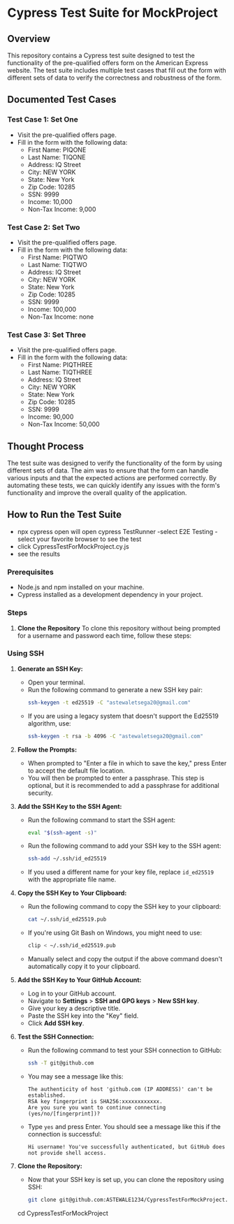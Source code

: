 # Cypress Test Suite for MockProject

## Overview
This repository contains a Cypress test suite designed to test the functionality of the pre-qualified offers form on the American Express website. The test suite includes multiple test cases that fill out the form with different sets of data to verify the correctness and robustness of the form.

## Documented Test Cases
### Test Case 1: Set One
- Visit the pre-qualified offers page.
- Fill in the form with the following data:
  - First Name: PIQONE
  - Last Name: TIQONE
  - Address: IQ Street
  - City: NEW YORK
  - State: New York
  - Zip Code: 10285
  - SSN: 9999
  - Income: 10,000
  - Non-Tax Income: 9,000

### Test Case 2: Set Two
- Visit the pre-qualified offers page.
- Fill in the form with the following data:
  - First Name: PIQTWO
  - Last Name: TIQTWO
  - Address: IQ Street
  - City: NEW YORK
  - State: New York
  - Zip Code: 10285
  - SSN: 9999
  - Income: 100,000
  - Non-Tax Income: none

### Test Case 3: Set Three
- Visit the pre-qualified offers page.
- Fill in the form with the following data:
  - First Name: PIQTHREE
  - Last Name: TIQTHREE
  - Address: IQ Street
  - City: NEW YORK
  - State: New York
  - Zip Code: 10285
  - SSN: 9999
  - Income: 90,000
  - Non-Tax Income: 50,000

## Thought Process
The test suite was designed to verify the functionality of the form by using different sets of data. The aim was to ensure that the form can handle various inputs and that the expected actions are performed correctly. By automating these tests, we can quickly identify any issues with the form's functionality and improve the overall quality of the application.

## How to Run the Test Suite
- npx cypress open
   will open cypress TestRunner
-select E2E Testing
-select your favorite browser to see the test 
- click CypressTestForMockProject.cy.js
- see the results

### Prerequisites
- Node.js and npm installed on your machine.
- Cypress installed as a development dependency in your project.

### Steps
1. **Clone the Repository**
To clone this repository without being prompted for a username and password each time, follow these steps:

### Using SSH

1. **Generate an SSH Key:**
   - Open your terminal.
   - Run the following command to generate a new SSH key pair:
     ```bash
     ssh-keygen -t ed25519 -C "astewaletsega20@gmail.com"
     ```
   - If you are using a legacy system that doesn't support the Ed25519 algorithm, use:
     ```bash
     ssh-keygen -t rsa -b 4096 -C "astewaletsega20@gmail.com"
     ```

2. **Follow the Prompts:**
   - When prompted to "Enter a file in which to save the key," press Enter to accept the default file location.
   - You will then be prompted to enter a passphrase. This step is optional, but it is recommended to add a passphrase for additional security.

3. **Add the SSH Key to the SSH Agent:**
   - Run the following command to start the SSH agent:
     ```bash
     eval "$(ssh-agent -s)"
     ```
   - Run the following command to add your SSH key to the SSH agent:
     ```bash
     ssh-add ~/.ssh/id_ed25519
     ```
   - If you used a different name for your key file, replace `id_ed25519` with the appropriate file name.

4. **Copy the SSH Key to Your Clipboard:**
   - Run the following command to copy the SSH key to your clipboard:
     ```bash
     cat ~/.ssh/id_ed25519.pub
     ```
   - If you're using Git Bash on Windows, you might need to use:
     ```bash
     clip < ~/.ssh/id_ed25519.pub
     ```
   - Manually select and copy the output if the above command doesn't automatically copy it to your clipboard.

5. **Add the SSH Key to Your GitHub Account:**
   - Log in to your GitHub account.
   - Navigate to **Settings** > **SSH and GPG keys** > **New SSH key**.
   - Give your key a descriptive title.
   - Paste the SSH key into the "Key" field.
   - Click **Add SSH key**.

6. **Test the SSH Connection:**
   - Run the following command to test your SSH connection to GitHub:
     ```bash
     ssh -T git@github.com
     ```
   - You may see a message like this:
     ```plaintext
     The authenticity of host 'github.com (IP ADDRESS)' can't be established.
     RSA key fingerprint is SHA256:xxxxxxxxxxxx.
     Are you sure you want to continue connecting (yes/no/[fingerprint])?
     ```
   - Type `yes` and press Enter. You should see a message like this if the connection is successful:
     ```plaintext
     Hi username! You've successfully authenticated, but GitHub does not provide shell access.
     ```

7. **Clone the Repository:**
   - Now that your SSH key is set up, you can clone the repository using SSH:
     ```bash
     git clone git@github.com:ASTEWALE1234/CypressTestForMockProject.git
   cd CypressTestForMockProject

